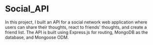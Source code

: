 # Social_API


In this project, I built an API for a social network web application where users can share their thoughts, react to friends'
thoughts, and create a friend list. The API is built using Express.js for routing, MongoDB as the database, and Mongoose ODM.


